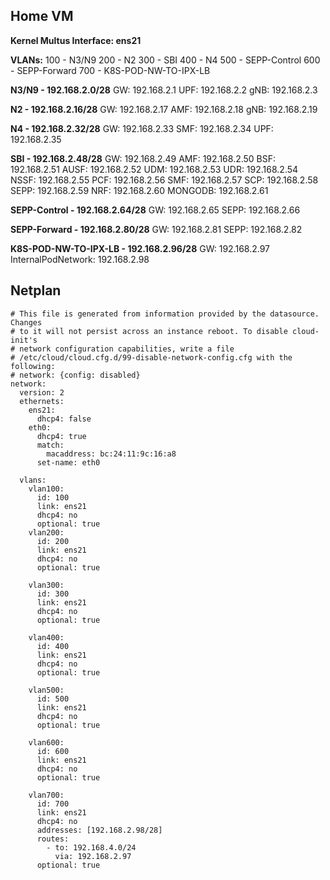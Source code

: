 ## Home VM

**Kernel Multus Interface: ens21**

**VLANs:**
    100 - N3/N9
    200 - N2
    300 - SBI
    400 - N4
    500 - SEPP-Control
    600 - SEPP-Forward
    700 - K8S-POD-NW-TO-IPX-LB

**N3/N9 - 192.168.2.0/28**
    GW: 192.168.2.1
    UPF: 192.168.2.2
    gNB: 192.168.2.3

**N2 - 192.168.2.16/28**
    GW: 192.168.2.17
    AMF: 192.168.2.18
    gNB: 192.168.2.19

**N4 - 192.168.2.32/28**
    GW: 192.168.2.33
    SMF: 192.168.2.34
    UPF: 192.168.2.35

**SBI - 192.168.2.48/28**
    GW: 192.168.2.49
    AMF: 192.168.2.50
    BSF: 192.168.2.51
    AUSF: 192.168.2.52
    UDM: 192.168.2.53
    UDR: 192.168.2.54
    NSSF: 192.168.2.55
    PCF: 192.168.2.56
    SMF: 192.168.2.57
    SCP: 192.168.2.58
    SEPP: 192.168.2.59
    NRF: 192.168.2.60
    MONGODB: 192.168.2.61

**SEPP-Control - 192.168.2.64/28**
    GW: 192.168.2.65
    SEPP: 192.168.2.66

**SEPP-Forward - 192.168.2.80/28**
    GW: 192.168.2.81
    SEPP: 192.168.2.82

**K8S-POD-NW-TO-IPX-LB - 192.168.2.96/28**
    GW: 192.168.2.97
    InternalPodNetwork: 192.168.2.98

## Netplan

```
# This file is generated from information provided by the datasource. Changes
# to it will not persist across an instance reboot. To disable cloud-init's
# network configuration capabilities, write a file
# /etc/cloud/cloud.cfg.d/99-disable-network-config.cfg with the following:
# network: {config: disabled}
network:
  version: 2
  ethernets:
    ens21:
      dhcp4: false
    eth0:
      dhcp4: true
      match:
        macaddress: bc:24:11:9c:16:a8
      set-name: eth0

  vlans:
    vlan100:
      id: 100
      link: ens21
      dhcp4: no
      optional: true
    vlan200:
      id: 200
      link: ens21
      dhcp4: no
      optional: true
    
    vlan300:
      id: 300
      link: ens21
      dhcp4: no
      optional: true
    
    vlan400:
      id: 400
      link: ens21
      dhcp4: no
      optional: true
    
    vlan500:
      id: 500
      link: ens21
      dhcp4: no
      optional: true
    
    vlan600:
      id: 600
      link: ens21
      dhcp4: no
      optional: true
    
    vlan700:
      id: 700
      link: ens21
      dhcp4: no
      addresses: [192.168.2.98/28]
      routes:
        - to: 192.168.4.0/24
          via: 192.168.2.97
      optional: true
```      